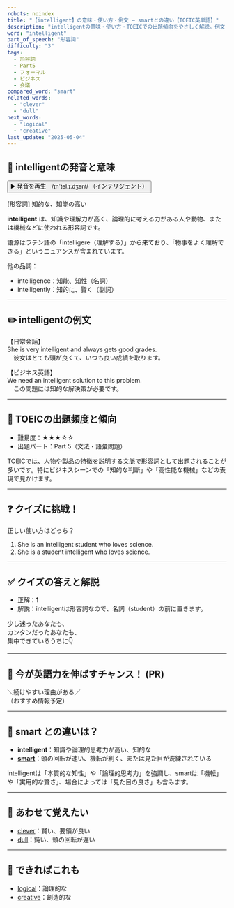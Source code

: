 ```yaml
---
robots: noindex
title: "【intelligent】の意味・使い方・例文 ― smartとの違い【TOEIC英単語】"
description: "intelligentの意味・使い方・TOEICでの出題傾向をやさしく解説。例文・クイズ付きでsmartとの違いもわかりやすく学べます。"
word: "intelligent"
part_of_speech: "形容詞"
difficulty: "3"
tags:
  - 形容詞
  - Part5
  - フォーマル
  - ビジネス
  - 会議
compared_word: "smart"
related_words:
  - "clever"
  - "dull"
next_words:
  - "logical"
  - "creative"
last_update: "2025-05-04"
---
```


## 🔰 intelligentの発音と意味

<button class="play-audio" onclick="playTTS('intelligent')">
  <span class="play-audio-main">
    ▶️ 発音を再生　/ɪnˈtel.ɪ.dʒənt/
  </span>
  <span class="play-audio-sub">
    （インテリジェント）
  </span>
</button>

[形容詞] 知的な、知能の高い

**intelligent** は、知識や理解力が高く、論理的に考える力がある人や動物、または機械などに使われる形容詞です。

語源はラテン語の「intelligere（理解する）」から来ており、「物事をよく理解できる」というニュアンスが含まれています。

他の品詞：  
- intelligence：知能、知性（名詞）
- intelligently：知的に、賢く（副詞）

---

## ✏️ intelligentの例文

【日常会話】  
She is very intelligent and always gets good grades.  
　彼女はとても頭が良くて、いつも良い成績を取ります。

【ビジネス英語】  
We need an intelligent solution to this problem.  
　この問題には知的な解決策が必要です。

---

## 🎯 TOEICの出題頻度と傾向

- 難易度：★★★☆☆
- 出題パート：Part 5（文法・語彙問題）

TOEICでは、人物や製品の特徴を説明する文脈で形容詞として出題されることが多いです。特にビジネスシーンでの「知的な判断」や「高性能な機械」などの表現で見かけます。

---

## ❓ クイズに挑戦！

正しい使い方はどっち？

1. She is an intelligent student who loves science.  
2. She is a student intelligent who loves science.

---

## ✅ クイズの答えと解説

- 正解：**1**
- 解説：intelligentは形容詞なので、名詞（student）の前に置きます。

少し迷ったあなたも、  
カンタンだったあなたも、  
集中できているうちに👇️

---

## 🚀 今が英語力を伸ばすチャンス！ (PR)

<div class="info-center">
＼続けやすい理由がある／<br>  
（おすすめ情報予定）
</div>

---

## 🤔  smart との違いは？

- **intelligent**：知識や論理的思考力が高い、知的な
- **[smart](/word/smart)**：頭の回転が速い、機転が利く、または見た目が洗練されている

intelligentは「本質的な知性」や「論理的思考力」を強調し、smartは「機転」や「実用的な賢さ」、場合によっては「見た目の良さ」も含みます。

---

## 🧩 あわせて覚えたい

- [clever](/word/clever)：賢い、要領が良い
- [dull](/word/dull)：鈍い、頭の回転が遅い

---

## 📖 できればこれも

- [logical](/word/logical)：論理的な
- [creative](/word/creative)：創造的な

<!-- cvid: aid38_bid49 -->
